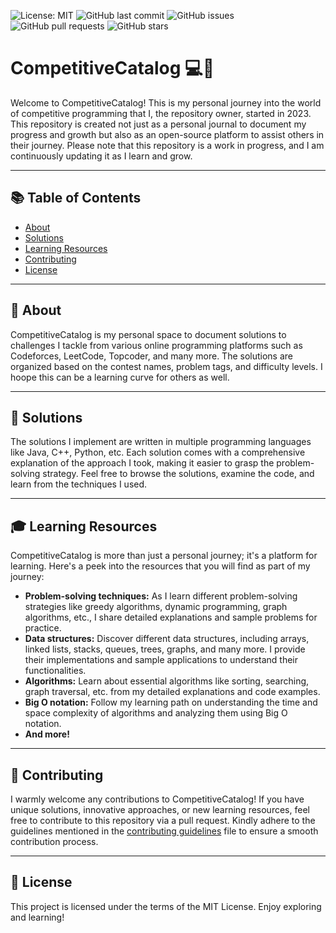 ![License: MIT](https://img.shields.io/badge/License-MIT-yellow.svg)
![GitHub last commit](https://img.shields.io/github/last-commit/rewindbytes/CompetitiveCatalog)
![GitHub issues](https://img.shields.io/github/issues/rewindbytes/CompetitiveCatalog)
![GitHub pull requests](https://img.shields.io/github/issues-pr/rewindbytes/CompetitiveCatalog)
![GitHub stars](https://img.shields.io/github/stars/rewindbytes/CompetitiveCatalog?style=social)


# CompetitiveCatalog 💻🥇

Welcome to CompetitiveCatalog! This is my personal journey into the world of competitive programming that I, the repository owner, started in 2023. This repository is created not just as a personal journal to document my progress and growth but also as an open-source platform to assist others in their journey. Please note that this repository is a work in progress, and I am continuously updating it as I learn and grow.

---

## 📚 Table of Contents

- [About](##about)
- [Solutions](#solutions)
- [Learning Resources](#learning-resources)
- [Contributing](#contributing)
- [License](#license)

---

## 🌟 About

CompetitiveCatalog is my personal space to document solutions to challenges I tackle from various online programming platforms such as Codeforces, LeetCode, Topcoder, and many more. The solutions are organized based on the contest names, problem tags, and difficulty levels. I hoope this can be a learning curve for others as well.

---

## 📝 Solutions

The solutions I implement are written in multiple programming languages like Java, C++, Python, etc. Each solution comes with a comprehensive explanation of the approach I took, making it easier to grasp the problem-solving strategy. Feel free to browse the solutions, examine the code, and learn from the techniques I used.

---

## 🎓 Learning Resources

CompetitiveCatalog is more than just a personal journey; it's a platform for learning. Here's a peek into the resources that you will find as part of my journey:

- **Problem-solving techniques:** As I learn different problem-solving strategies like greedy algorithms, dynamic programming, graph algorithms, etc., I share detailed explanations and sample problems for practice.
- **Data structures:** Discover different data structures, including arrays, linked lists, stacks, queues, trees, graphs, and many more. I provide their implementations and sample applications to understand their functionalities.
- **Algorithms:** Learn about essential algorithms like sorting, searching, graph traversal, etc. from my detailed explanations and code examples.
- **Big O notation:** Follow my learning path on understanding the time and space complexity of algorithms and analyzing them using Big O notation.
- **And more!**

---

## 🤝 Contributing

I warmly welcome any contributions to CompetitiveCatalog! If you have unique solutions, innovative approaches, or new learning resources, feel free to contribute to this repository via a pull request. Kindly adhere to the guidelines mentioned in the <a href="CONTRIBUTING.md">contributing guidelines</a> file to ensure a smooth contribution process.

---

## 📜 License

This project is licensed under the terms of the MIT License. Enjoy exploring and learning!
